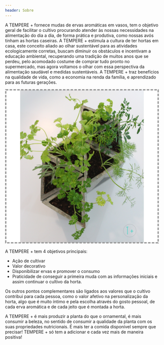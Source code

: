 ```yaml
---
header: Sobre 
---
```

 
A TEMPERE + fornece mudas de ervas aromáticas em vasos, tem o objetivo geral de facilitar o cultivo procurando atender às nossas necessidades na alimentação do dia a dia, de forma prática e produtiva, como nossas avós tinham as hortas caseiras. A TEMPERE + estimula a cultura de ter hortas em casa, este conceito aliado ao olhar sustentável para as atividades ecologicamente corretas, buscam diminuir os obstáculos e incentivam a educação ambiental, recuperando uma tradição de muitos anos que se perdeu, pelo acomodado costume de comprar tudo pronto no supermercado, mas agora voltamos o olhar com essa perspectiva da alimentação saudável e medidas sustentáveis. A TEMPERE + traz benefícios na qualidade de vida, como a economia na renda da família, e aprendizado para as futuras gerações. 

![](/images/sobre.jpg)


A TEMPERE + tem 4 objetivos principais:

- Ação de cultivar 
- Valor decorativo
- Disponibilizar ervas e promover o consumo
- Praticidade de conseguir a primeira muda com as informações iniciais e assim continuar o cultivo da horta.

Os outros pontos complementares são ligados aos valores que o cultivo contribui para cada pessoa, como o valor afetivo na personalização da horta, algo que é muito íntimo e pela escolha através do gosto pessoal, de cada erva aromática e de cada jeito que é montada a horta. 

A TEMPERE + é mais produzir a planta do que o ornamental, é mais consumir a beleza, no sentido de consumir a qualidade da planta com os suas propriedades nutricionais. 
É mais ter a comida disponível sempre que precisar! 
TEMPERE + só tem a adicionar e cada vez mais de maneira positiva! 
